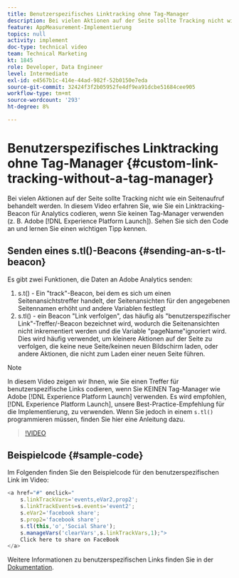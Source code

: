 ```yaml
---
title: Benutzerspezifisches Linktracking ohne Tag-Manager
description: Bei vielen Aktionen auf der Seite sollte Tracking nicht wie ein Seitenaufruf behandelt werden. In diesem Video erfahren Sie, wie Sie ein Linktracking-Beacon für Analytics codieren, wenn Sie keinen Tag-Manager (wie Experience Platform Launch) verwenden. Sehen Sie sich den Code an und lernen Sie einen wichtigen Tipp kennen.
feature: AppMeasurement-Implementierung
topics: null
activity: implement
doc-type: technical video
team: Technical Marketing
kt: 1845
role: Developer, Data Engineer
level: Intermediate
exl-id: e4567b1c-414e-44ad-982f-52b0150e7eda
source-git-commit: 32424f3f2b05952fe4df9ea91dcbe51684cee905
workflow-type: tm+mt
source-wordcount: '293'
ht-degree: 8%

---
```


# Benutzerspezifisches Linktracking ohne Tag-Manager {#custom-link-tracking-without-a-tag-manager}

Bei vielen Aktionen auf der Seite sollte Tracking nicht wie ein Seitenaufruf behandelt werden. In diesem Video erfahren Sie, wie Sie ein Linktracking-Beacon für Analytics codieren, wenn Sie keinen Tag-Manager verwenden (z. B. Adobe [!DNL Experience Platform Launch]). Sehen Sie sich den Code an und lernen Sie einen wichtigen Tipp kennen.

## Senden eines s.tl()-Beacons {#sending-an-s-tl-beacon}

Es gibt zwei Funktionen, die Daten an Adobe Analytics senden:

1. s.t() - Ein &quot;track&quot;-Beacon, bei dem es sich um einen Seitenansichtstreffer handelt, der Seitenansichten für den angegebenen Seitennamen erhöht und andere Variablen festlegt
1. s.tl() - ein Beacon &quot;Link verfolgen&quot;, das häufig als &quot;benutzerspezifischer Link&quot;-Treffer/-Beacon bezeichnet wird, wodurch die Seitenansichten nicht inkrementiert werden und die Variable &quot;pageName&quot;ignoriert wird. Dies wird häufig verwendet, um kleinere Aktionen auf der Seite zu verfolgen, die keine neue Seite/keinen neuen Bildschirm laden, oder andere Aktionen, die nicht zum Laden einer neuen Seite führen.

>[!NOTE]
>
>In diesem Video zeigen wir Ihnen, wie Sie einen Treffer für benutzerspezifische Links codieren, wenn Sie KEINEN Tag-Manager wie Adobe [!DNL Experience Platform Launch] verwenden. Es wird empfohlen, [!DNL Experience Platform Launch], unsere Best-Practice-Empfehlung für die Implementierung, zu verwenden. Wenn Sie jedoch in einem `s.tl()` programmieren müssen, finden Sie hier eine Anleitung dazu.

>[!VIDEO](https://video.tv.adobe.com/v/25832/?quality=12)

## Beispielcode {#sample-code}

Im Folgenden finden Sie den Beispielcode für den benutzerspezifischen Link im Video:

```JavaScript
<a href="#" onclick="
    s.linkTrackVars='events,eVar2,prop2';
    s.linkTrackEvents=s.events='event2';
    s.eVar2='facebook share';
    s.prop2='facebook share';
    s.tl(this,'o','Social Share');
    s.manageVars('clearVars',s.linkTrackVars,1);">
    Click here to share on FaceBook
</a>
```

Weitere Informationen zu benutzerspezifischen Links finden Sie in der [Dokumentation](https://marketing.adobe.com/resources/help/de_DE/sc/implement/function_tl.html).
